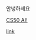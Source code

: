 ---
---

안녕하세요

<!-- # let me test if what happens if there are two h1s? -->

[CS50 AI!](./CS50AI/CS50AI.md)

[link](https://leeminki02.github.io)